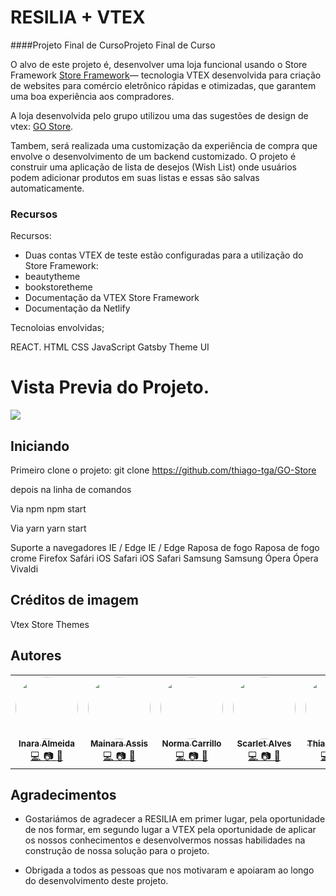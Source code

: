 # RESILIA + VTEX

####Projeto Final de CursoProjeto Final de Curso

O alvo de este projeto é, desenvolver uma loja funcional usando o Store Framework [Store Framework](https://github.com/vtex/faststore "Store Framework")— tecnologia
VTEX desenvolvida para criação de websites para comércio eletrônico rápidas e
otimizadas, que garantem uma boa experiência aos compradores.

A loja desenvolvida pelo grupo utilizou uma das sugestões de design
de vtex: [GO Store](https://www.figma.com/file/V8JMmf2csPbFQZZp6CeYmm/?node-id=664%3A4 "GO Store").

Tambem, será realizada uma customização da experiência de compra que envolve o desenvolvimento de
um backend customizado. O projeto é construir uma aplicação de lista de desejos
(Wish List) onde usuários podem adicionar produtos em suas listas e essas são
salvas automaticamente.

### Recursos

Recursos:

- Duas contas VTEX de teste estão configuradas para a utilização do Store
  Framework:
- beautytheme
- bookstoretheme
- Documentação da VTEX Store Framework
- Documentação da Netlify

Tecnoloias envolvidas;

REACT.
HTML
CSS
JavaScript
Gatsby
Theme UI

# Vista Previa do Projeto.

![](https://s3-alpha-sig.figma.com/img/cf9a/6c3a/ebeb551e3783f95558a6f0c8257b9e5f?Expires=1617580800&Signature=NlIALhzVLPOxvpU6EWD0-R2Nh8T0VD~xgIAJigrO8yMnBebXWkg~xcOusOwxP6o6XmFLtfsiA~UoCdWbOYO5k8Im7TVClvcmmVw6BTKSAR7UGmtup2s8yHAq3vcTO9c24osO86Mzda-lJIbPFAEluin6YctrRYQs0sCPjso7vuqqyZNOtY3~Q0--Na72I6jEl1H20rpAJGMhz~rm9zSWgdxBa1UbeOkaUBY5yFHCxbn29vedrT1V69qtsJRasR7EIlRHc08x~jDFD6fDyEpu1oeQ0zJ5ihUqB2Rls1RtIgEwn-ll8aZj~J-DWiPK2kH7v-EVKCQTnGqlLnNpDSj9vQ__&Key-Pair-Id=APKAINTVSUGEWH5XD5UA)

## Iniciando

Primeiro clone o projeto:
git clone https://github.com/thiago-tga/GO-Store

depois na linha de comandos

Via npm
npm start

Via yarn
yarn start

Suporte a navegadores
IE / Edge
IE / Edge
Raposa de fogo
Raposa de fogo
crome
Firefox
Safári iOS Safari
iOS Safari Samsung
Samsung Ópera
Ópera Vivaldi

## Créditos de imagem

Vtex Store Themes

## Autores

<table>
  <tr>
    <td align="center">
      <a href="https://github.com/Inaralmeida"><img style="border-radius: 50%;" src="https://avatars.githubusercontent.com/u/71791646?v=4" width="100px;" alt=""/><br /><sub><b>Inara Almeida</b></sub>
      </a>
      <br />
      <a href="https://github.com/Inaralmeida" title="GitHub">💻
      <a href="https://www.instagram.com/inaralmeida1/" title="instagram">📷
      <a href="https://www.linkedin.com/in/inaralmeida/" title="linkedin">💼
      </a>
      </td>
      <td align="center">
      <a href="https://github.com/mainara07"><img style="border-radius: 50%;" src="https://avatars.githubusercontent.com/u/71796771?v=4" width="100px;" alt=""/><br /><sub><b>Mainara Assis</b></sub>
      </a>
      <br />
      <a href="https://github.com/mainara07" title="GitHub">💻
      <a href="https://www.instagram.com/_mainara/" title="instagram">📷
      <a href="https://www.linkedin.com/in/mainara-assis-5800a38a/" title="linkedin">💼
      </a>
      </td>
      <td align="center">
      <a href="https://github.com/ncarrillo79"><img style="border-radius: 50%;" src="https://avatars.githubusercontent.com/u/52607084?v=4" width="100px;" alt=""/><br /><sub><b>Norma Carrillo</b></sub>
      </a>
      <br />
      <a href="https://github.com/ncarrillo79" title="GitHub">💻
      <a href="https://www.instagram.com/carrinorma/" title="instagram">📷
      <a href="https://www.linkedin.com/in/norma-carrillo-0280983b/" title="linkedin">💼
      </a>
      </td>
      <td align="center">
      <a href="https://github.com/ScarlateAlves"><img style="border-radius: 50%;" src="https://avatars2.githubusercontent.com/u/71666563?s=460&u=7eaab4581687f896fa8c83353b1cd18b83791002&v=4" width="100px;" alt=""/><br /><sub><b>Scarlet Alves</b></sub>
      </a>
      <br />
      <a href="https://github.com/ScarlateAlves" title="GitHub">💻
      <a href="https://www.instagram.com/scaralves10/" title="instagram">📷
      <a href="https://www.linkedin.com/in/scarlate-alves-518ab5127/" title="linkedin">💼
      </a>
      </td>
      <td align="center">
      <a href="https://github.com/thiago-tga"><img style="border-radius: 50%;" src="https://avatars.githubusercontent.com/u/71797559?v=4" width="100px;" alt=""/><br /><sub><b>Thiago Gomes</b></sub>
      </a>
      <br />
      <a href="https://github.com/thiago-tga" title="GitHub">💻
      <a href="https://www.instagram.com/thiaguio/" title="instagram">📷
      <a href="https://www.linkedin.com/in/thiago-araujo-23761115a/" title="linkedin">💼
      </a>
      </td>
  </tr>
</table>

## Agradecimentos

- Gostariámos de agradecer a RESILIA em primer lugar, pela oportunidade de nos formar, em segundo lugar a VTEX pela oportunidade de aplicar os nossos conhecimentos e desenvolvermos nossas habilidades na construção de nossa solução para o projeto.

- Obrigada a todos as pessoas que nos motivaram e apoiaram ao longo do desenvolvimento deste projeto.
